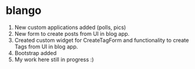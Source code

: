 # blango
 
1) New custom applications added (polls, pics) 
2) New form to create posts from UI in blog app.
3) Created custom widget for CreateTagForm and functionality to create Tags from UI in blog app.
4) Bootstrap added
5) My work here still in progress :)